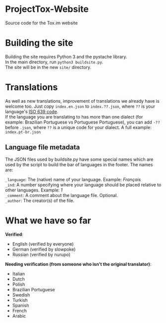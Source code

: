 ProjectTox-Website
==================

Source code for the Tox.im website

Building the site
=================

Building the site requires Python 3 and the pystache library.  
In the main directory, run ``python3 buildsite.py``.  
The site will be in the new ``site/`` directory.

Translations
============

As well as new translations, improvement of translations we already have is welcome too. Just copy ``index.en.json`` to ``index.??.json``, where ``??`` is your language's [ISO 639 code](https://en.wikipedia.org/wiki/List_of_ISO_639-1_codes).  
If the language you are translating to has more than one dialect (for example: Brazilian Portuguese vs Portuguese Portuguese), you can add ``-??`` before ``.json``, where ``??`` is a unique code for your dialect. A full example: ``index.pt-br.json``

Language file metadata
----------------------

The JSON files used by buildsite.py have some special names which are used by the script to build the bar of languages in the footer. The names are:

``_language``: The (native) name of your language. Example: *Français*  
``_ind``: A number specifying where your language should be placed relative to other languages. Example: *1*  
``_comment``: A comment about the language file. Optional.  
``_author``: The creator(s) of the file.

What we have so far
===================

**Verified**:

- English (verified by everyone)
- German (verified by slowpoke)
- Russian (verified by nurupo)

**Needing verification (from someone who isn't the original translator)**:

- Italian
- Dutch
- Polish
- Brazilian Portuguese
- Swedish
- Turkish
- Spanish
- French
- Arabic

